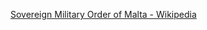﻿[Sovereign Military Order of Malta - Wikipedia](https://en.wikipedia.org/wiki/Sovereign_Military_Order_of_Malta)